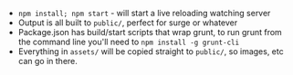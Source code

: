 * `npm install; npm start` - will start a live reloading watching server
* Output is all built to `public/`, perfect for surge or whatever
* Package.json has build/start scripts that wrap grunt, to run grunt from the command line you'll need to `npm install -g grunt-cli`
* Everything in `assets/` will be copied straight to `public/`, so images, etc can go in there.
